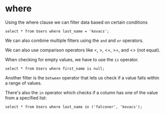 # where

Using the where clause we can filter data based on certain conditions

```shell
select * from Users where last_name = 'kovacs';
```

We can also combine multiple filters using the `and` and `or` operators.

We can also use comparison operators like <, >, <=, >=, and <> (not equal).

When checking for empty values, we have to use the `is` operator.

```shell
select * from Users where first_name is null;
```

Another filter is the `between` operator that lets us check if a value falls within a range of values.

There's also the `in` operator which checks if a column has one of the value from a specified list:

```shell
select * from Users where last_name in ('falconer', 'kovacs');
```